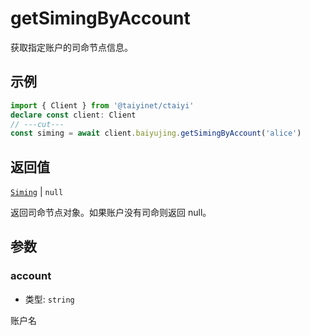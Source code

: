 # getSimingByAccount

获取指定账户的司命节点信息。

## 示例

```ts twoslash
import { Client } from '@taiyinet/ctaiyi'
declare const client: Client
// ---cut---
const siming = await client.baiyujing.getSimingByAccount('alice')
```

## 返回值

[`Siming`](/guide/types#siming) | `null`

返回司命节点对象。如果账户没有司命则返回 null。

## 参数

### account

- 类型: `string`

账户名
